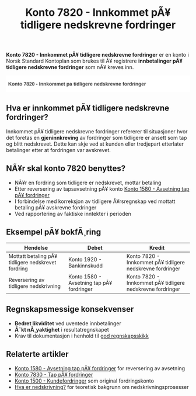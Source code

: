 ﻿---
title: "Konto 7820 - Innkommet pÃ¥ tidligere nedskrevne fordringer"
meta_title: "7820-innkommet-pa-tidligere-nedskrevne-fordringer"
meta_description: '**Konto 7820 - Innkommet pÃ¥ tidligere nedskrevne fordringer** er en konto i Norsk Standard Kontoplan som brukes til Ã¥ registrere **innbetalinger pÃ¥ tidligere...'
slug: 7820-innkommet-pa-tidligere-nedskrevne-fordringer
type: blog
layout: pages/single
---

**Konto 7820 - Innkommet pÃ¥ tidligere nedskrevne fordringer** er en konto i Norsk Standard Kontoplan som brukes til Ã¥ registrere **innbetalinger pÃ¥ tidligere nedskrevne fordringer** som nÃ¥ kreves inn.

![Illustrasjon av konto 7820 innkommet pa tidligere nedskrevne fordringer](7820-innkommet-pa-tidligere-nedskrevne-fordringer-image.svg)

## Hva er innkommet pÃ¥ tidligere nedskrevne fordringer?

Innkommet pÃ¥ tidligere nedskrevne fordringer refererer til situasjoner hvor det foretas en **gjeninnkreving** av fordringer som tidligere er ansett som tap og blitt nedskrevet. Dette kan skje ved at kunden eller tredjepart etterlater betalinger etter at fordringen var avskrevet.

## NÃ¥r skal konto 7820 benyttes?

* NÃ¥r en fordring som tidligere er nedskrevet, mottar betaling
* Etter reversering av tapsavsetning pÃ¥ konto [Konto 1580 - Avsetning tap pÃ¥ fordringer](/blogs/kontoplan/1580-avsetning-tap-pa-fordringer "Konto 1580 - Avsetning tap pÃ¥ fordringer")
* I forbindelse med korreksjon av tidligere Ã¥rsregnskap ved mottatt betaling pÃ¥ avskrevne fordringer
* Ved rapportering av faktiske inntekter i perioden

## Eksempel pÃ¥ bokfÃ¸ring

| Hendelse                                                  | Debet                                | Kredit                                                              |
|------------------------------------------------------------|--------------------------------------|----------------------------------------------------------------------|
| Mottatt betaling pÃ¥ tidligere nedskrevet fordring         | Konto 1920 - Bankinnskudd            | Konto 7820 - Innkommet pÃ¥ tidligere nedskrevne fordringer           |
| Reversering av tidligere nedskrivning                      | Konto 1580 - Avsetning tap pÃ¥ fordringer | Konto 7820 - Innkommet pÃ¥ tidligere nedskrevne fordringer       |

## Regnskapsmessige konsekvenser

* **Bedret likviditet** ved uventede innbetalinger
* **Ã˜kt nÃ¸yaktighet** i resultatregnskapet
* Krav til dokumentasjon i henhold til [god regnskapsskikk](/blogs/regnskap/god-regnskapsskikk "God regnskapsskikk - prinsipper og retningslinjer")

## Relaterte artikler

* [Konto 1580 - Avsetning tap pÃ¥ fordringer](/blogs/kontoplan/1580-avsetning-tap-pa-fordringer "Konto 1580 - Avsetning tap pÃ¥ fordringer") for reversering av avsetning
* [Konto 7830 - Tap pÃ¥ fordringer](/blogs/kontoplan/7830-tap-pa-fordringer "Konto 7830 - Tap pÃ¥ fordringer")
* [Konto 1500 - Kundefordringer](/blogs/kontoplan/1500-kundefordringer "Konto 1500 - Kundefordringer") som original fordringskonto
* [Hva er nedskrivning?](/blogs/regnskap/hva-er-nedskrivning "Hva er nedskrivning?") for teoretisk bakgrunn om nedskrivningsprosesser

